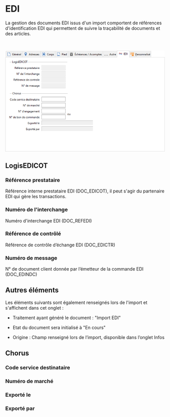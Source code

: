 # EDI


La gestion des documents EDI issus d'un import comportent de références 
 d'identification EDI qui permettent de suivre la traçabilité de documents 
 et des articles.


 


![](OngletEDI.png)


## LogisEDICOT


### Référence prestataire


Référence interne prestataire EDI (DOC\_EDICOT), il peut s'agir du partenaire 
 EDI qui gère les transactions.


### Numéro de l'interchange


Numéro d'interchange EDI (DOC\_REFEDI)


### Référence de contrôlé


Référence de contrôle d’échange EDI (DOC\_EDICTR)


### Numéro de message


N° de document client donnée par l’émetteur de la commande EDI (DOC\_EDINDC)


## Autres éléments


Les éléments suivants sont également renseignés lors de l'import et 
 s'affichent dans cet onglet :


- Traitement ayant généré le document : "Import EDI"


- Etat du document sera initialisé à "En cours"


- Origine : Champ renseigné lors de l’import, disponible dans l’onglet 
 Infos


## Chorus


### Code service destinataire


### Numéro de marché


### Exporté le


### Exporté par


